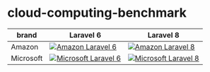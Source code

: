 # cloud-computing-benchmark


 brand | Laravel 6 | Laravel 8
-----|-----------|-----------
Amazon | [![Amazon Laravel 6](https://github.com/sinkcup/cloud-computing-benchmark/actions/workflows/amazon-laravel-6.yml/badge.svg?branch=main)](https://github.com/sinkcup/cloud-computing-benchmark/actions/workflows/amazon-laravel-6.yml) | [![Amazon Laravel 8](https://github.com/sinkcup/cloud-computing-benchmark/actions/workflows/amazon-laravel-8.yml/badge.svg?branch=main)](https://github.com/sinkcup/cloud-computing-benchmark/actions/workflows/amazon-laravel-8.yml)
Microsoft | [![Microsoft Laravel 6](https://github.com/sinkcup/cloud-computing-benchmark/actions/workflows/microsoft-laravel-6.yml/badge.svg?branch=main)](https://github.com/sinkcup/cloud-computing-benchmark/actions/workflows/microsoft-laravel-6.yml) | [![Microsoft Laravel 8](https://github.com/sinkcup/cloud-computing-benchmark/actions/workflows/microsoft-laravel-8.yml/badge.svg?branch=main)](https://github.com/sinkcup/cloud-computing-benchmark/actions/workflows/microsoft-laravel-8.yml)
